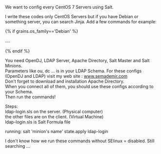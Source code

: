 We want to config every CentOS 7 Servers using Salt. <br>

I write these codes only CentOS Servers but if you have Debian or something server, you can search Jinja. Add a few commands for example: <br>

{% if grains.os_family=='Debian' %}<br>

.... <br>
<br>
{%  endif %} <br> 

You need OpenDJ, LDAP Server, Apache Directory, Salt Master and Salt Minions. <br>
Parameters like ou, dc ... is in your LDAP Schema. For these configs (OpenDJ and LDAP) visit my web site : www.semademir.com<br>
Don't forget to download and installation Apache Directory. <br>
When you connect all of them, you should use these configs according to your Schema.<br>
Then run the commands!
<br>

Steps: 
<br>
ldap-login.sls on the server.  (Physical computer) <br>
the other files are on the client. (Virtual Machine)<br>
ldap-login.sls is Salt Formula file<br>

running: salt 'minion's name' state.apply ldap-login <br>

I don't know how we run these commands without SElinux = disabled. Still searching ...
